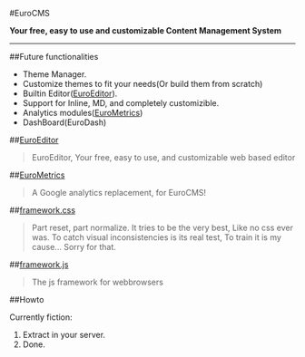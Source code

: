 #EuroCMS


**Your free, easy to use and customizable Content Management System**

---

##Future functionalities 

 - Theme Manager.
  - Customize themes to fit your needs(Or build them from scratch)
 - Builtin Editor([EuroEditor](https://github.com/blade1989/EuroEditor)). 
  - Support for Inline, MD, and completely customizible. 
 - Analytics modules([EuroMetrics](https://github.com/blade1989/EuroMetrics))
 - DashBoard(EuroDash)

##[EuroEditor](https://github.com/blade1989/EuroEditor)

> EuroEditor, Your free, easy to use, and customizable web based editor



##[EuroMetrics](https://github.com/blade1989/EuroMetrics)

> A Google analytics replacement, for EuroCMS!

 
##[framework.css](https://github.com/blade1989/framework.css)

> Part reset, part normalize. It tries to be the very best, Like no css ever was. To catch visual inconsistencies is its real test, To train it is my cause... Sorry for that.

##[framework.js](https://github.com/blade1989/framework.js)

> The js framework for webbrowsers

##Howto


Currently fiction:
 1. Extract in your server.
 2. Done.

